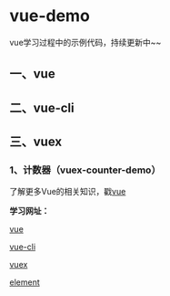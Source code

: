 # vue-demo
vue学习过程中的示例代码，持续更新中~~

## 一、vue

## 二、vue-cli

## 三、vuex

### 1、计数器（vuex-counter-demo）

了解更多Vue的相关知识，戳[vue](https://github.com/snowLeopard93/blog/tree/master/study/guide/Vue)


**学习网址：**

[vue](https://cn.vuejs.org/)

[vue-cli](https://cli.vuejs.org/guide/)

[vuex](https://vuex.vuejs.org/zh/)

[element](https://element.eleme.cn/#/zh-CN/guide/design)
